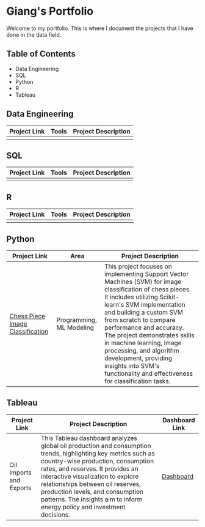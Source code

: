# Giang's Portfolio
Welcome to my portfolio. This is where I document the projects that I have done in the data field.

## Table of Contents
- Data Engineering
- SQL
- Python
- R
- Tableau

## Data Engineering
Project Link | Tools | Project Description 
--- | --- | --- | 
 |  |  |
 
## SQL
Project Link | Tools | Project Description 
--- | --- | --- | 
 |  |  |
 
## R
Project Link | Tools | Project Description 
--- | --- | --- | 
 |  |  |
 
## Python
Project Link | Area | Project Description 
--- | --- | --- | 
[Chess Piece Image Classification](https://github.com/giangto1/5525Chess) | Programming, ML Modeling | This project focuses on implementing Support Vector Machines (SVM) for image classification of chess pieces. It includes utilizing Scikit-learn's SVM implementation and building a custom SVM from scratch to compare performance and accuracy. The project demonstrates skills in machine learning, image processing, and algorithm development, providing insights into SVM's functionality and effectiveness for classification tasks. |
 
## Tableau
Project Link | Project Description | Dashboard Link
--- | --- | --- | 
Oil Imports and Exports | This Tableau dashboard analyzes global oil production and consumption trends, highlighting key metrics such as country-wise production, consumption rates, and reserves. It provides an interactive visualization to explore relationships between oil reserves, production levels, and consumption patterns. The insights aim to inform energy policy and investment decisions. | [Dashboard](https://public.tableau.com/app/profile/giang.to/viz/oil_17356781135850/Dashboard1) |
 
